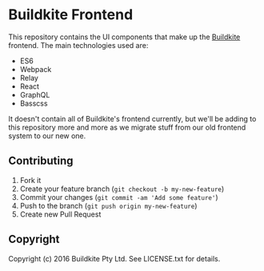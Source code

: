 # Buildkite Frontend

This repository contains the UI components that make up the [Buildkite](https://buildkite.com/) frontend.
The main technologies used are:

- ES6
- Webpack
- Relay
- React
- GraphQL
- Basscss

It doesn't contain all of Buildkite's frontend currently, but we'll be adding
to this repository more and more as we migrate stuff from our old frontend
system to our new one.

## Contributing

1. Fork it
2. Create your feature branch (`git checkout -b my-new-feature`)
3. Commit your changes (`git commit -am 'Add some feature'`)
4. Push to the branch (`git push origin my-new-feature`)
5. Create new Pull Request

## Copyright

Copyright (c) 2016 Buildkite Pty Ltd. See LICENSE.txt for details.
